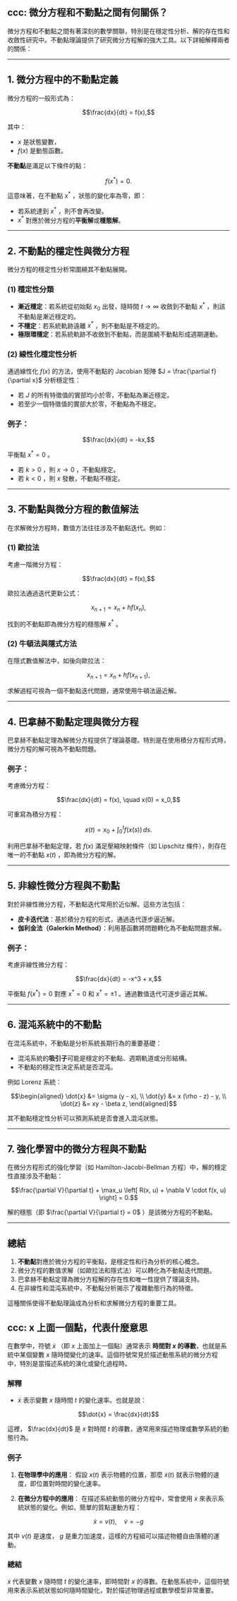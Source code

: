 ## ccc: 微分方程和不動點之間有何關係？

微分方程和不動點之間有著深刻的數學關聯，特別是在穩定性分析、解的存在性和收斂性研究中。不動點理論提供了研究微分方程解的強大工具。以下詳細解釋兩者的關係：

---

## **1. 微分方程中的不動點定義**
微分方程的一般形式為：

```math
\frac{dx}{dt} = f(x),
```

其中：
-  $`x`$  是狀態變數，
-  $`f(x)`$  是動態函數。

**不動點**是滿足以下條件的點：

```math
f(x^*) = 0.
```

這意味著，在不動點  $`x^*`$ ，狀態的變化率為零，即：
- 若系統達到  $`x^*`$ ，則不會再改變。
-  $`x^*`$  對應於微分方程的**平衡解**或**穩態解**。

---

## **2. 不動點的穩定性與微分方程**
微分方程的穩定性分析常圍繞其不動點展開。 

### (1) **穩定性分類**
- **漸近穩定**：若系統從初始點  $`x_0`$  出發，隨時間  $`t \to \infty`$  收斂到不動點  $`x^*`$ ，則該不動點是漸近穩定的。
- **不穩定**：若系統軌跡遠離  $`x^*`$ ，則不動點是不穩定的。
- **極限環穩定**：若系統軌跡不收斂到不動點，而是圍繞不動點形成週期運動。

### (2) **線性化穩定性分析**
通過線性化  $`f(x)`$  的方法，使用不動點的 Jacobian 矩陣  $`J = \frac{\partial f}{\partial x}`$  分析穩定性：
- 若  $`J`$  的所有特徵值的實部均小於零，不動點為漸近穩定。
- 若至少一個特徵值的實部大於零，不動點為不穩定。

### 例子：

```math
\frac{dx}{dt} = -kx,
```

平衡點  $`x^* = 0`$ 。
- 若  $`k > 0`$ ，則  $`x \to 0`$ ，不動點穩定。
- 若  $`k < 0`$ ，則  $`x`$  發散，不動點不穩定。

---

## **3. 不動點與微分方程的數值解法**

在求解微分方程時，數值方法往往涉及不動點迭代。例如：

### (1) **歐拉法**
考慮一階微分方程：

```math
\frac{dx}{dt} = f(x),
```

歐拉法通過迭代更新公式：

```math
x_{n+1} = x_n + h f(x_n),
```

找到的不動點即為微分方程的穩態解  $`x^*`$ 。

### (2) **牛頓法與隱式方法**
在隱式數值解法中，如後向歐拉法：

```math
x_{n+1} = x_n + h f(x_{n+1}),
```

求解過程可視為一個不動點迭代問題，通常使用牛頓法逼近解。

---

## **4. 巴拿赫不動點定理與微分方程**

巴拿赫不動點定理為解微分方程提供了理論基礎。特別是在使用積分方程形式時，微分方程的解可視為不動點問題。

### 例子：
考慮微分方程：

```math
\frac{dx}{dt} = f(x), \quad x(0) = x_0,
```

可重寫為積分方程：

```math
x(t) = x_0 + \int_0^t f(x(s)) \, ds.
```

利用巴拿赫不動點定理，若  $`f(x)`$  滿足壓縮映射條件（如 Lipschitz 條件），則存在唯一的不動點  $`x(t)`$ ，即為微分方程的解。

---

## **5. 非線性微分方程與不動點**

對於非線性微分方程，不動點迭代常用於近似解。這些方法包括：
- **皮卡迭代法**：基於積分方程的形式，通過迭代逐步逼近解。
- **伽利金法（Galerkin Method）**：利用基函數將問題轉化為不動點問題求解。

### 例子：
考慮非線性微分方程：

```math
\frac{dx}{dt} = -x^3 + x,
```

平衡點  $`f(x^*) = 0`$  對應  $`x^* = 0`$  和  $`x^* = \pm 1`$ 。通過數值迭代可逐步逼近其解。

---

## **6. 混沌系統中的不動點**

在混沌系統中，不動點是分析系統長期行為的重要基礎：
- 混沌系統的**吸引子**可能是穩定的不動點、週期軌道或分形結構。
- 不動點的穩定性決定系統是否混沌。

例如 Lorenz 系統：

```math
\begin{aligned}
\dot{x} &= \sigma (y - x), \\
\dot{y} &= x (\rho - z) - y, \\
\dot{z} &= xy - \beta z,
\end{aligned}
```

其不動點穩定性分析可以預測系統是否會進入混沌狀態。

---

## **7. 強化學習中的微分方程與不動點**

在微分方程形式的強化學習（如 Hamilton-Jacobi-Bellman 方程）中，解的穩定性直接涉及不動點：

```math
\frac{\partial V}{\partial t} + \max_u \left[ R(x, u) + \nabla V \cdot f(x, u) \right] = 0.
```

解的穩態（即  $`\frac{\partial V}{\partial t} = 0`$ ）是該微分方程的不動點。

---

## **總結**

1. **不動點**對應於微分方程的平衡點，是穩定性和行為分析的核心概念。
2. 微分方程的數值求解（如歐拉法和隱式法）可以轉化為不動點迭代問題。
3. 巴拿赫不動點定理為微分方程解的存在性和唯一性提供了理論支持。
4. 在非線性和混沌系統中，不動點分析揭示了複雜動態行為的特徵。

這種關係使得不動點理論成為分析和求解微分方程的重要工具。


## ccc: x 上面一個點，代表什麼意思

在數學中，符號  $`\dot{x}`$ （即  $`x`$  上面加上一個點）通常表示 **時間對  $`x`$  的導數**，也就是系統中某個變數  $`x`$  隨時間變化的速率。這個符號常見於描述動態系統的微分方程中，特別是當描述系統的演化或變化過程時。

### 解釋
-  $`\dot{x}`$  表示變數  $`x`$  隨時間  $`t`$  的變化速率。也就是說：
  
```math
\dot{x} = \frac{dx}{dt}
```

  這裡， $`\frac{dx}{dt}`$  是  $`x`$  對時間  $`t`$  的導數，通常用來描述物理或數學系統的動態行為。

### 例子
1. **在物理學中的應用**：
   假設  $`x(t)`$  表示物體的位置，那麼  $`\dot{x}(t)`$  就表示物體的速度，即位置對時間的變化速率。

2. **在微分方程中的應用**：
   在描述系統動態的微分方程中，常會使用  $`\dot{x}`$  來表示系統狀態的變化。例如，簡單的質點運動方程：
   
```math
\dot{x} = v(t), \quad \dot{v} = -g
```

   其中  $`v(t)`$  是速度， $`g`$  是重力加速度，這樣的方程組可以描述物體自由落體的運動。

### 總結
 $`\dot{x}`$  代表變數  $`x`$  隨時間  $`t`$  的變化速率，即時間對  $`x`$  的導數。在動態系統中，這個符號用來表示系統狀態如何隨時間變化，對於描述物理過程或數學模型非常重要。
